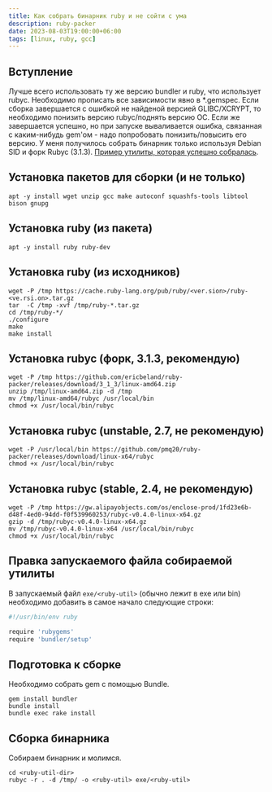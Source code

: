 ```yaml
---
title: Как собрать бинарник ruby и не сойти с ума
description: ruby-packer
date: 2023-08-03T19:00:00+06:00
tags: [linux, ruby, gcc]
---
```


## Вступление

Лучше всего использовать ту же версию bundler и ruby, что использует rubyc.
Необходимо прописать все зависимости явно в *.gemspec.
Если сборка завершается с ошибкой не найденой версией GLIBC/XCRYPT, то необходимо понизить версию rubyc/поднять версию ОС.
Если же завершается успешно, но при запуске вываливается ошибка, связанная с каким-нибудь gem'ом - надо попробовать понизить/повысить его версию.
У меня получилось собрать бинарник только используя Debian SID и форк Rubyc (3.1.3).
[Пример утилиты, которая успешно собралась](//github.com/fruworg/pg-ldap-sync).

## Установка пакетов для сборки (и не только)

```shell
apt -y install wget unzip gcc make autoconf squashfs-tools libtool bison gnupg
```

## Установка ruby (из пакета)

```shell
apt -y install ruby ruby-dev
```

## Установка ruby (из исходников)

```shell
wget -P /tmp https://cache.ruby-lang.org/pub/ruby/<ver.sion>/ruby-<ve.rsi.on>.tar.gz
tar  -C /tmp -xvf /tmp/ruby-*.tar.gz
cd /tmp/ruby-*/
./configure
make
make install
```

## Установка rubyc (форк, 3.1.3, рекомендую)

```shell
wget -P /tmp https://github.com/ericbeland/ruby-packer/releases/download/3_1_3/linux-amd64.zip
unzip /tmp/linux-amd64.zip -d /tmp
mv /tmp/linux-amd64/rubyc /usr/local/bin
chmod +x /usr/local/bin/rubyc 
```

## Установка rubyc (unstable, 2.7, не рекомендую)

```shell
wget -P /usr/local/bin https://github.com/pmq20/ruby-packer/releases/download/linux-x64/rubyc
chmod +x /usr/local/bin/rubyc 
```

## Установка rubyc (stable, 2.4, не рекомендую)

```shell
wget -P /tmp https://gw.alipayobjects.com/os/enclose-prod/1fd23e6b-d48f-4ed0-94dd-f0f539960253/rubyc-v0.4.0-linux-x64.gz
gzip -d /tmp/rubyc-v0.4.0-linux-x64.gz
mv /tmp/rubyc-v0.4.0-linux-x64 /usr/local/bin/rubyc
chmod +x /usr/local/bin/rubyc 
```

## Правка запускаемого файла собираемой утилиты

В запускаемый файл `exe/<ruby-util>` (обычно лежит в exe или bin) необходимо добавить в самое начало следующие строки:
```python
#!/usr/bin/env ruby

require 'rubygems'
require 'bundler/setup'
```

## Подготовка к сборке

Необходимо собрать gem с помощью Bundle.
```shell
gem install bundler
bundle install
bundle exec rake install
```

## Сборка бинарника

Собираем бинарник и молимся.
```shell
cd <ruby-util-dir>
rubyc -r . -d /tmp/ -o <ruby-util> exe/<ruby-util>
```
